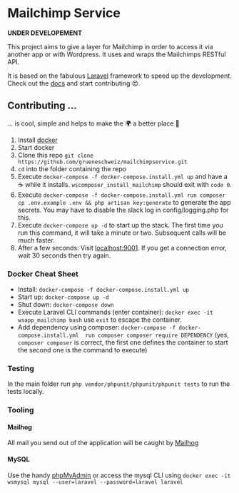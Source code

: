 # Mailchimp Service

<!-- TODO: configure travis and coveralls: -->
<!-- [![Build Status](https://travis-ci.com/grueneschweiz/mailchimpservice.svg?branch=master)](https://travis-ci.com/grueneschweiz/mailchimpservice) -->
<!-- [![Coverage Status](https://coveralls.io/repos/github/grueneschweiz/mailchimpservice/badge.svg)](https://coveralls.io/github/grueneschweiz/mailchimpservice) -->

**UNDER DEVELOPEMENT**

This project aims to give a layer for Mailchimp in order to access it via another app or with Wordpress. It uses and wraps the Mailchimps RESTful API. 

It is based on the fabulous [Laravel](https://laravel.com/) framework
to speed up the development. Check out the [docs](https://laravel.com/docs/5.6)
and start contributing 😍.

## Contributing ...
... is cool, simple and helps to make the 🌍 a better place 🤩
1. Install [docker](https://store.docker.com/search?offering=community&type=edition)
1. Start docker
1. Clone this repo `git clone https://github.com/grueneschweiz/mailchimpservice.git`
1. `cd` into the folder containing the repo
1. Execute `docker-compose -f docker-compose.install.yml up` and have a ☕️ while 
it installs. `wscomposer_install_mailchimp` should exit with `code 0`.
1. Execute `docker-compose -f docker-compose.install.yml run composer 
cp .env.example .env && php artisan key:generate` to generate the app secrets. You may have to disable the slack log in config/logging.php for this.
1. Execute `docker-compose up -d` to start up the stack. The first time you run
this command, it will take a minute or two. Subsequent calls will be much faster.
1. After a few seconds: Visit [localhost:9001](http://localhost:9001). If you
get a connection error, wait 30 seconds then try again. 

### Docker Cheat Sheet
- Install: `docker-compose -f docker-compose.install.yml up`
- Start up: `docker-compose up -d`
- Shut down: `docker-compose down`
- Execute Laravel CLI commands (enter container): `docker exec -it wsapp_mailchimp bash` use `exit` to escape the container.
- Add dependency using composer: `docker-compose -f docker-compose.install.yml 
run composer composer require DEPENDENCY` (yes, `composer composer` is correct,
the first one defines the container to start the second one is the command to
execute)

### Testing
In the main folder run `php vendor/phpunit/phpunit/phpunit tests` to run the tests locally.

### Tooling
#### Mailhog
All mail you send out of the application will be caught by [Mailhog](http://localhost:9020)

#### MySQL
Use the handy [phpMyAdmin](http://localhost:9010) or access the mysql CLI using
`docker exec -it wsmysql mysql --user=laravel --password=laravel laravel` 
